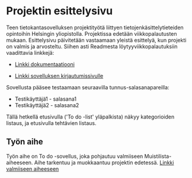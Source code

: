 ﻿# Projektin esittelysivu


Teen tietokantasovelluksen projektityötä liittyen tietojenkäsittelytieteiden opintoihin Helsingin yliopistolla.
Projektissa edetään viikkopalautusten mukaan. Esittelysivu päivitetään vastaamaan yleistä esittelyä, kun projekti on valmis ja arvosteltu. 
Siihen asti Readmesta löytyyviikkopalautuksiin vaadittavia linkkejä:

* [Linkki dokumentaatiooni](doc/dokumentaatio.pdf)

* [Linkki sovelluksen kirjautumissivulle](http://vvenla.users.cs.helsinki.fi/todo/login)



Sovellusta pääsee testaamaan seuraavilla tunnus-salasanapareilla:
* Testikäyttäjä1 - salasana1
* Testikäyttäjä2 - salasana2

Tällä hetkellä etusivulla ('To do -list' yläpalkista) näkyy kategorioiden listaus, ja etusivulla tehtävien listaus.

## Työn aihe

Työn aihe on To do -sovellus, joka pohjautuu valmiiseen Muistilista-aiheeseen. Aihe tarkentuu ja muokkaantuu projektin edetessä.
[Linkki valmiiseen aiheeseen](http://advancedkittenry.github.io/suunnittelu_ja_tyoymparisto/aiheet/Muistilista.html) 
